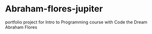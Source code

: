 # Abraham-flores-jupiter
 portfolio project for Intro to Programming course with Code the Dream
 Abraham Flores
